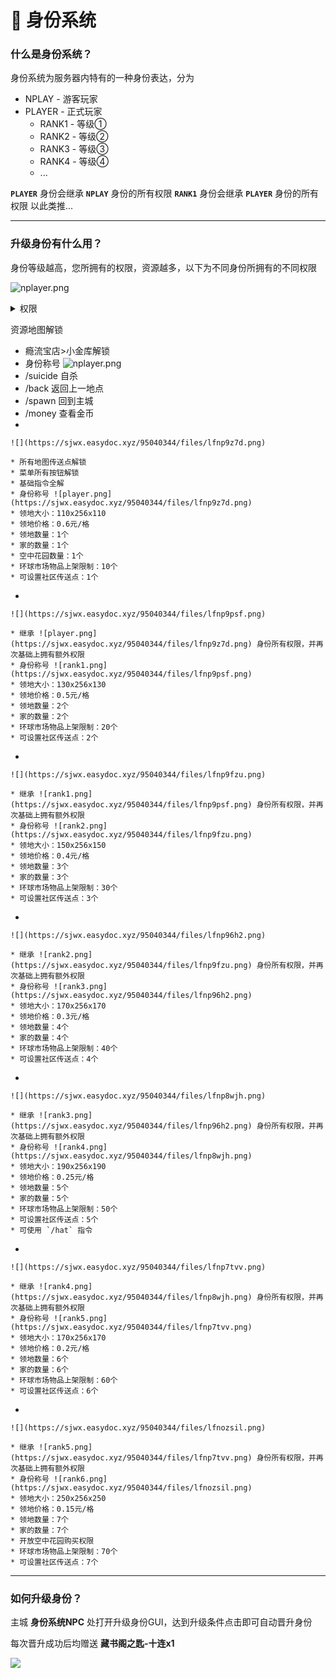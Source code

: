 # 🔰 身份系统

### 什么是身份系统？

身份系统为服务器内特有的一种身份表达，分为

* NPLAY - 游客玩家
* PLAYER - 正式玩家
  * RANK1 - 等级①
  * RANK2 - 等级②
  * RANK3 - 等级③
  * RANK4 - 等级④
  * ...

**`PLAYER`** 身份会继承 **`NPLAY`** 身份的所有权限 **`RANK1`** 身份会继承 **`PLAYER`** 身份的所有权限 以此类推...

***

### 升级身份有什么用？

身份等级越高，您所拥有的权限，资源越多，以下为不同身份所拥有的不同权限



![nplayer.png](https://sjwx.easydoc.xyz/95040344/files/lfnpa8st.png)

<details>

<summary>权限</summary>

1、资源世界地图解锁

2、身份称号 ![nplayer.png](https://sjwx.easydoc.xyz/95040344/files/lfnpa8st.png)

3、/suicide 自杀

4、/back 返回上一地点

5、/spawn 回到主城

6、/money 查看金币

</details>



资源地图解锁

* 瘾流宝店>小金库解锁
* 身份称号 ![nplayer.png](https://sjwx.easydoc.xyz/95040344/files/lfnpa8st.png)
* /suicide 自杀
* /back 返回上一地点
* /spawn 回到主城
* /money 查看金币
*

    ![](https://sjwx.easydoc.xyz/95040344/files/lfnp9z7d.png)

    * 所有地图传送点解锁
    * 菜单所有按钮解锁
    * 基础指令全解
    * 身份称号 ![player.png](https://sjwx.easydoc.xyz/95040344/files/lfnp9z7d.png)
    * 领地大小：110x256x110
    * 领地价格：0.6元/格
    * 领地数量：1个
    * 家的数量：1个
    * 空中花园数量：1个
    * 环球市场物品上架限制：10个
    * 可设置社区传送点：1个
*

    ![](https://sjwx.easydoc.xyz/95040344/files/lfnp9psf.png)

    * 继承 ![player.png](https://sjwx.easydoc.xyz/95040344/files/lfnp9z7d.png) 身份所有权限，并再次基础上拥有额外权限
    * 身份称号 ![rank1.png](https://sjwx.easydoc.xyz/95040344/files/lfnp9psf.png)
    * 领地大小：130x256x130
    * 领地价格：0.5元/格
    * 领地数量：2个
    * 家的数量：2个
    * 环球市场物品上架限制：20个
    * 可设置社区传送点：2个
*

    ![](https://sjwx.easydoc.xyz/95040344/files/lfnp9fzu.png)

    * 继承 ![rank1.png](https://sjwx.easydoc.xyz/95040344/files/lfnp9psf.png) 身份所有权限，并再次基础上拥有额外权限
    * 身份称号 ![rank2.png](https://sjwx.easydoc.xyz/95040344/files/lfnp9fzu.png)
    * 领地大小：150x256x150
    * 领地价格：0.4元/格
    * 领地数量：3个
    * 家的数量：3个
    * 环球市场物品上架限制：30个
    * 可设置社区传送点：3个
*

    ![](https://sjwx.easydoc.xyz/95040344/files/lfnp96h2.png)

    * 继承 ![rank2.png](https://sjwx.easydoc.xyz/95040344/files/lfnp9fzu.png) 身份所有权限，并再次基础上拥有额外权限
    * 身份称号 ![rank3.png](https://sjwx.easydoc.xyz/95040344/files/lfnp96h2.png)
    * 领地大小：170x256x170
    * 领地价格：0.3元/格
    * 领地数量：4个
    * 家的数量：4个
    * 环球市场物品上架限制：40个
    * 可设置社区传送点：4个
*

    ![](https://sjwx.easydoc.xyz/95040344/files/lfnp8wjh.png)

    * 继承 ![rank3.png](https://sjwx.easydoc.xyz/95040344/files/lfnp96h2.png) 身份所有权限，并再次基础上拥有额外权限
    * 身份称号 ![rank4.png](https://sjwx.easydoc.xyz/95040344/files/lfnp8wjh.png)
    * 领地大小：190x256x190
    * 领地价格：0.25元/格
    * 领地数量：5个
    * 家的数量：5个
    * 环球市场物品上架限制：50个
    * 可设置社区传送点：5个
    * 可使用 `/hat` 指令
*

    ![](https://sjwx.easydoc.xyz/95040344/files/lfnp7tvv.png)

    * 继承 ![rank4.png](https://sjwx.easydoc.xyz/95040344/files/lfnp8wjh.png) 身份所有权限，并再次基础上拥有额外权限
    * 身份称号 ![rank5.png](https://sjwx.easydoc.xyz/95040344/files/lfnp7tvv.png)
    * 领地大小：170x256x170
    * 领地价格：0.2元/格
    * 领地数量：6个
    * 家的数量：6个
    * 环球市场物品上架限制：60个
    * 可设置社区传送点：6个
*

    ![](https://sjwx.easydoc.xyz/95040344/files/lfnozsil.png)

    * 继承 ![rank5.png](https://sjwx.easydoc.xyz/95040344/files/lfnp7tvv.png) 身份所有权限，并再次基础上拥有额外权限
    * 身份称号 ![rank6.png](https://sjwx.easydoc.xyz/95040344/files/lfnozsil.png)
    * 领地大小：250x256x250
    * 领地价格：0.15元/格
    * 领地数量：7个
    * 家的数量：7个
    * 开放空中花园购买权限
    * 环球市场物品上架限制：70个
    * 可设置社区传送点：7个

***

### 如何升级身份？

主城 **身份系统NPC** 处打开升级身份GUI，达到升级条件点击即可自动晋升身份

每次晋升成功后均赠送 **藏书阁之匙-十连x1**

![](https://sjwx.easydoc.xyz/95040344/files/lb6otw6n.png)
